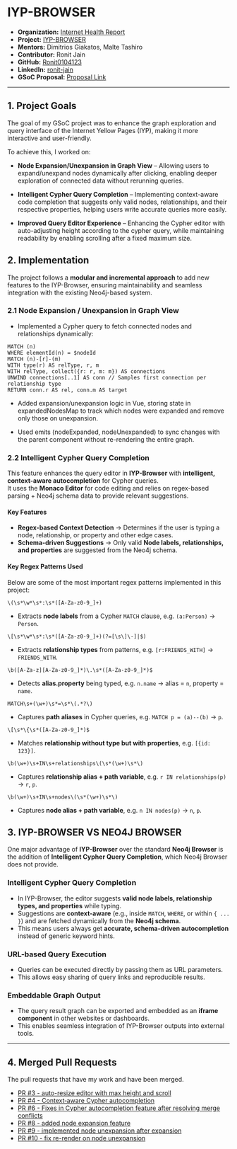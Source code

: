 # IYP-BROWSER

- **Organization:** [Internet Health Report](https://github.com/InternetHealthReport)
- **Project:** [IYP-BROWSER](https://github.com/InternetHealthReport/iyp-browser)
- **Mentors:** Dimitrios Giakatos, Malte Tashiro
- **Contributor:** Ronit Jain
- **GitHub:** [Ronit0104123](https://github.com/Ronit0104123)
- **LinkedIn:** [ronit-jain](https://www.linkedin.com/in/ronit-jain0104/)
- **GSoC Proposal:** [Proposal Link](https://drive.google.com/file/d/12UTzlivJ_dvYWDyHji8hPFaZCVkcXHnt/view?usp=sharing)

---

## 1. Project Goals  

The goal of my GSoC project was to enhance the graph exploration and query interface of the Internet Yellow Pages (IYP), making it more interactive and user-friendly.  

To achieve this, I worked on:  

- **Node Expansion/Unexpansion in Graph View** – Allowing users to expand/unexpand nodes dynamically after clicking, enabling deeper exploration of connected data without rerunning queries.  

- **Intelligent Cypher Query Completion** – Implementing context-aware code completion that suggests only valid nodes, relationships, and their respective properties, helping users write accurate queries more easily.  

- **Improved Query Editor Experience** – Enhancing the Cypher editor with auto-adjusting height according to the cypher query, while maintaining readability by enabling scrolling after a fixed maximum size.  


## 2. Implementation  

The project follows a **modular and incremental approach** to add new features to the IYP-Browser, ensuring maintainability and seamless integration with the existing Neo4j-based system.  

### 2.1 Node Expansion / Unexpansion in Graph View  

- Implemented a Cypher query to fetch connected nodes and relationships dynamically:  

```cypher
MATCH (n)
WHERE elementId(n) = $nodeId
MATCH (n)-[r]-(m)
WITH type(r) AS relType, r, m
WITH relType, collect({r: r, m: m}) AS connections
UNWIND connections[..1] AS conn // Samples first connection per relationship type
RETURN conn.r AS rel, conn.m AS target
```
- Added expansion/unexpansion logic in Vue, storing state in expandedNodesMap to track which nodes were expanded and remove only those on unexpansion.

- Used emits (nodeExpanded, nodeUnexpanded) to sync changes with the parent component without re-rendering the entire graph.

### 2.2 Intelligent Cypher Query Completion

This feature enhances the query editor in **IYP-Browser** with **intelligent, context-aware autocompletion** for Cypher queries.  
It uses the **Monaco Editor** for code editing and relies on regex-based parsing + Neo4j schema data to provide relevant suggestions.

#### Key Features
- **Regex-based Context Detection** → Determines if the user is typing a node, relationship, or property and other edge cases.  
- **Schema-driven Suggestions** → Only valid **Node labels, relationships, and properties** are suggested from the Neo4j schema.  

#### Key Regex Patterns Used

Below are some of the most important regex patterns implemented in this project:

`\(\s*\w*\s*:\s*([A-Za-z0-9_]+)`  
- Extracts **node labels** from a Cypher `MATCH` clause, e.g. `(a:Person)` → `Person`.

`\[\s*\w*\s*:\s*([A-Za-z0-9_]+)(?=[\s\]\-]|$)`  
- Extracts **relationship types** from patterns, e.g. `[r:FRIENDS_WITH]` → `FRIENDS_WITH`.

`\b([A-Za-z][A-Za-z0-9_]*)\.\s*([A-Za-z0-9_]*)$`  
- Detects **alias.property** being typed, e.g. `n.name` → alias = `n`, property = `name`.

`MATCH\s+(\w+)\s*=\s*\(.*?\)`  
- Captures **path aliases** in Cypher queries, e.g. `MATCH p = (a)--(b)` → `p`.

`\[\s*\{\s*([A-Za-z0-9_]*)$`  
- Matches **relationship without type but with properties**, e.g. `[{id: 123}]`.

`\b(\w+)\s+IN\s+relationships\(\s*(\w+)\s*\)`  
- Captures **relationship alias + path variable**, e.g. `r IN relationships(p)` → `r`, `p`.

`\b(\w+)\s+IN\s+nodes\(\s*(\w+)\s*\)`  
- Captures **node alias + path variable**, e.g. `n IN nodes(p)` → `n`, `p`.



## 3. IYP-BROWSER VS NEO4J BROWSER
One major advantage of **IYP-Browser** over the standard **Neo4j Browser** is the addition of **Intelligent Cypher Query Completion**, which Neo4j Browser does not provide.

### Intelligent Cypher Query Completion
- In IYP-Browser, the editor suggests **valid node labels, relationship types, and properties** while typing.  
- Suggestions are **context-aware** (e.g., inside `MATCH`, `WHERE`, or within `{ ... }`) and are fetched dynamically from the **Neo4j schema**.  
- This means users always get **accurate, schema-driven autocompletion** instead of generic keyword hints.  

### URL-based Query Execution
- Queries can be executed directly by passing them as URL parameters.  
- This allows easy sharing of query links and reproducible results.  

### Embeddable Graph Output 
- The query result graph can be exported and embedded as an **iframe component** in other websites or dashboards.  
- This enables seamless integration of IYP-Browser outputs into external tools.  
  
---

## 4. Merged Pull Requests
The pull requests that have my work and have been merged.
- [PR #3 - auto-resize editor with max height and scroll ](https://github.com/InternetHealthReport/iyp-browser/pull/3) 
- [PR #4 - Context‑aware Cypher autocompletion](https://github.com/InternetHealthReport/iyp-browser/pull/4)
- [PR #6 - Fixes in Cypher autocompletion feature after resolving merge conflicts](https://github.com/InternetHealthReport/iyp-browser/pull/6)
- [PR #8 - added node expansion feature](https://github.com/InternetHealthReport/iyp-browser/pull/8)
- [PR #9 - implemented node unexpansion after expansion](https://github.com/InternetHealthReport/iyp-browser/pull/9)
- [PR #10 - fix re-render on node unexpansion](https://github.com/InternetHealthReport/iyp-browser/pull/10)

